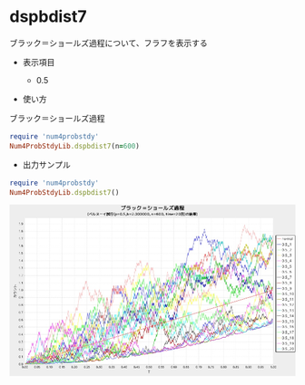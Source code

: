 dspbdist7
=========
ブラック＝ショールズ過程について、フラフを表示する

* 表示項目
  - 0.5

* 使い方

ブラック＝ショールズ過程
```ruby
require 'num4probstdy'
Num4ProbStdyLib.dspbdist7(n=600)
```

* 出力サンプル

```ruby
require 'num4probstdy'
Num4ProbStdyLib.dspbdist7()
```
![dspbdist7](images/blackScholes.jpg)


